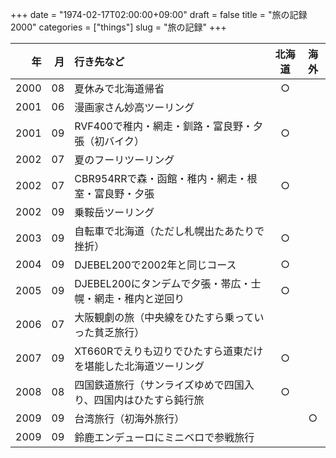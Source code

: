 +++
date = "1974-02-17T02:00:00+09:00"
draft = false
title = "旅の記録2000"
categories = ["things"]
slug = "旅の記録"
+++

| 年 | 月 | 行き先など | 北海道 | 海外 |
| ---:|---:|:---|:---:|:---:|
|2000|08|夏休みで北海道帰省| ○ | |
|2001|06|漫画家さん妙高ツーリング | | |
|2001|09|RVF400で稚内・網走・釧路・富良野・夕張（初バイク）| ○ | |
|2002|07|夏のフーリツーリング| | |
|2002|07|CBR954RRで森・函館・稚内・網走・根室・富良野・夕張| ○ | |
|2002|09|乗鞍岳ツーリング| | |
|2003|09|自転車で北海道（ただし札幌出たあたりで挫折）| ○ | |
|2004|09|DJEBEL200で2002年と同じコース| ○ | |
|2005|09|DJEBEL200にタンデムで夕張・帯広・士幌・網走・稚内と逆回り| ○ | |
|2006|07|大阪観劇の旅（中央線をひたすら乗っていった貧乏旅行）| | |
|2007|09|XT660Rでえりも辺りでひたすら道東だけを堪能した北海道ツーリング | ○ | |
|2008|08|四国鉄道旅行（サンライズゆめで四国入り、四国内はひたすら鈍行旅| ○ | |
|2009|09|台湾旅行（初海外旅行）| | ○ |
|2009|09|鈴鹿エンデューロにミニベロで参戦旅行| | |
